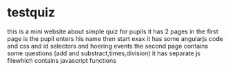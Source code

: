 # testquiz
this is a mini website  about simple quiz for pupils it has 2 pages in the first page is the pupil enters his name then start exax  it has some angularjs code and css and id selectors and hoering events  the second page contains some questions (add and substract,times,division) it has separate js filewhich contains javascript functions
